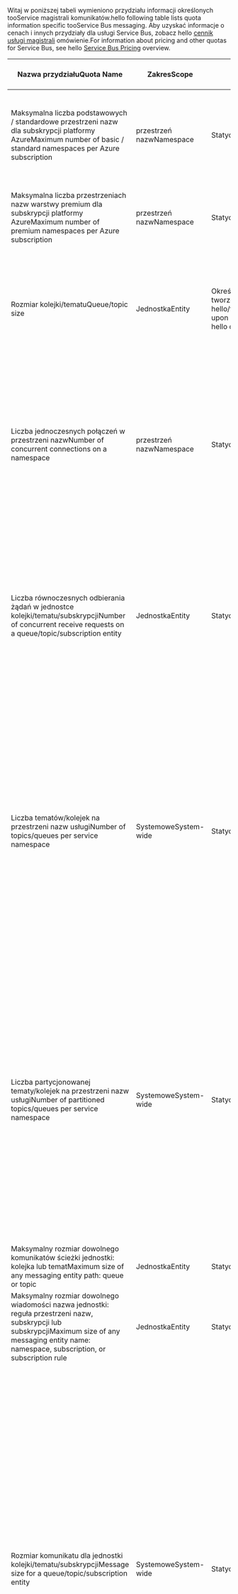 <span data-ttu-id="141a1-101">Witaj w poniższej tabeli wymieniono przydziału informacji określonych tooService magistrali komunikatów.</span><span class="sxs-lookup"><span data-stu-id="141a1-101">hello following table lists quota information specific tooService Bus messaging.</span></span> <span data-ttu-id="141a1-102">Aby uzyskać informacje o cenach i innych przydziały dla usługi Service Bus, zobacz hello [cennik usługi magistrali](https://azure.microsoft.com/pricing/details/service-bus/) omówienie.</span><span class="sxs-lookup"><span data-stu-id="141a1-102">For information about pricing and other quotas for Service Bus, see hello [Service Bus Pricing](https://azure.microsoft.com/pricing/details/service-bus/) overview.</span></span>

| <span data-ttu-id="141a1-103">Nazwa przydziału</span><span class="sxs-lookup"><span data-stu-id="141a1-103">Quota Name</span></span> | <span data-ttu-id="141a1-104">Zakres</span><span class="sxs-lookup"><span data-stu-id="141a1-104">Scope</span></span> | <span data-ttu-id="141a1-105">Typ</span><span class="sxs-lookup"><span data-stu-id="141a1-105">Type</span></span> | <span data-ttu-id="141a1-106">Zachowanie po przekroczeniu</span><span class="sxs-lookup"><span data-stu-id="141a1-106">Behavior when exceeded</span></span> | <span data-ttu-id="141a1-107">Wartość</span><span class="sxs-lookup"><span data-stu-id="141a1-107">Value</span></span> |
| --- | --- | --- | --- | --- |
| <span data-ttu-id="141a1-108">Maksymalna liczba podstawowych / standardowe przestrzeni nazw dla subskrypcji platformy Azure</span><span class="sxs-lookup"><span data-stu-id="141a1-108">Maximum number of basic / standard namespaces per Azure subscription</span></span> |<span data-ttu-id="141a1-109">przestrzeń nazw</span><span class="sxs-lookup"><span data-stu-id="141a1-109">Namespace</span></span> |<span data-ttu-id="141a1-110">Statyczny</span><span class="sxs-lookup"><span data-stu-id="141a1-110">Static</span></span> |<span data-ttu-id="141a1-111">Kolejne żądania dodatkowe podstawowe / standard w przypadku przestrzeni nazw zostanie odrzucony przez hello portal.</span><span class="sxs-lookup"><span data-stu-id="141a1-111">Subsequent requests for additional basic / standard namespaces will be rejected by hello portal.</span></span> |<span data-ttu-id="141a1-112">100</span><span class="sxs-lookup"><span data-stu-id="141a1-112">100</span></span>|
| <span data-ttu-id="141a1-113">Maksymalna liczba przestrzeniach nazw warstwy premium dla subskrypcji platformy Azure</span><span class="sxs-lookup"><span data-stu-id="141a1-113">Maximum number of premium namespaces per Azure subscription</span></span> |<span data-ttu-id="141a1-114">przestrzeń nazw</span><span class="sxs-lookup"><span data-stu-id="141a1-114">Namespace</span></span> |<span data-ttu-id="141a1-115">Statyczny</span><span class="sxs-lookup"><span data-stu-id="141a1-115">Static</span></span> |<span data-ttu-id="141a1-116">Kolejne żądania dla przestrzeni nazw dodatkowe premium zostanie odrzucony przez hello portal.</span><span class="sxs-lookup"><span data-stu-id="141a1-116">Subsequent requests for additional premium namespaces will be rejected by hello portal.</span></span> |<span data-ttu-id="141a1-117">10</span><span class="sxs-lookup"><span data-stu-id="141a1-117">10</span></span> |
| <span data-ttu-id="141a1-118">Rozmiar kolejki/tematu</span><span class="sxs-lookup"><span data-stu-id="141a1-118">Queue/topic size</span></span> |<span data-ttu-id="141a1-119">Jednostka</span><span class="sxs-lookup"><span data-stu-id="141a1-119">Entity</span></span> |<span data-ttu-id="141a1-120">Określone podczas tworzenia kolejki hello/tematu.</span><span class="sxs-lookup"><span data-stu-id="141a1-120">Defined upon creation of hello queue/topic.</span></span> |<span data-ttu-id="141a1-121">Zostaną odrzucone wiadomości przychodzących, a wyjątek zostanie odebrana przez hello wywołanie kodu.</span><span class="sxs-lookup"><span data-stu-id="141a1-121">Incoming messages will be rejected and an exception will be received by hello calling code.</span></span> |<span data-ttu-id="141a1-122">1, 2, 3, 4 i 5 GB.</span><span class="sxs-lookup"><span data-stu-id="141a1-122">1, 2, 3, 4 or 5 GB.</span></span><br /><br /><span data-ttu-id="141a1-123">Jeśli [partycjonowania](../articles/service-bus-messaging/service-bus-partitioning.md) jest włączona, rozmiar maksymalny kolejki/tematu hello jest 80 GB.</span><span class="sxs-lookup"><span data-stu-id="141a1-123">If [partitioning](../articles/service-bus-messaging/service-bus-partitioning.md) is enabled, hello maximum queue/topic size is 80 GB.</span></span> |
| <span data-ttu-id="141a1-124">Liczba jednoczesnych połączeń w przestrzeni nazw</span><span class="sxs-lookup"><span data-stu-id="141a1-124">Number of concurrent connections on a namespace</span></span> |<span data-ttu-id="141a1-125">przestrzeń nazw</span><span class="sxs-lookup"><span data-stu-id="141a1-125">Namespace</span></span> |<span data-ttu-id="141a1-126">Statyczny</span><span class="sxs-lookup"><span data-stu-id="141a1-126">Static</span></span> |<span data-ttu-id="141a1-127">Kolejne żądania dotyczące dodatkowych połączeń zostaną odrzucone i wyjątek zostanie odebrana przez hello wywołanie kodu.</span><span class="sxs-lookup"><span data-stu-id="141a1-127">Subsequent requests for additional connections will be rejected and an exception will be received by hello calling code.</span></span> <span data-ttu-id="141a1-128">Operacje REST nie wchodzą w skład równoczesnych połączeń TCP.</span><span class="sxs-lookup"><span data-stu-id="141a1-128">REST operations do not count towards concurrent TCP connections.</span></span> |<span data-ttu-id="141a1-129">NetMessaging: 1000</span><span class="sxs-lookup"><span data-stu-id="141a1-129">NetMessaging: 1,000</span></span><br /><br /><span data-ttu-id="141a1-130">PROTOKÓŁ AMQP: 5000</span><span class="sxs-lookup"><span data-stu-id="141a1-130">AMQP: 5,000</span></span> |
| <span data-ttu-id="141a1-131">Liczba równoczesnych odbierania żądań w jednostce kolejki/tematu/subskrypcji</span><span class="sxs-lookup"><span data-stu-id="141a1-131">Number of concurrent receive requests on a queue/topic/subscription entity</span></span> |<span data-ttu-id="141a1-132">Jednostka</span><span class="sxs-lookup"><span data-stu-id="141a1-132">Entity</span></span> |<span data-ttu-id="141a1-133">Statyczny</span><span class="sxs-lookup"><span data-stu-id="141a1-133">Static</span></span> |<span data-ttu-id="141a1-134">Kolejne odbierania żądań zostanie odrzucone i wyjątek zostanie odebrana przez hello wywołanie kodu.</span><span class="sxs-lookup"><span data-stu-id="141a1-134">Subsequent receive requests will be rejected and an exception will be received by hello calling code.</span></span> <span data-ttu-id="141a1-135">Ten przydział dotyczy toohello łączyć liczby równoczesnych operacji odbioru przez wszystkie subskrypcje tematu.</span><span class="sxs-lookup"><span data-stu-id="141a1-135">This quota applies toohello combined number of concurrent receive operations across all subscriptions on a topic.</span></span> |<span data-ttu-id="141a1-136">5,000</span><span class="sxs-lookup"><span data-stu-id="141a1-136">5,000</span></span> |
| <span data-ttu-id="141a1-137">Liczba tematów/kolejek na przestrzeni nazw usługi</span><span class="sxs-lookup"><span data-stu-id="141a1-137">Number of topics/queues per service namespace</span></span> |<span data-ttu-id="141a1-138">Systemowe</span><span class="sxs-lookup"><span data-stu-id="141a1-138">System-wide</span></span> |<span data-ttu-id="141a1-139">Statyczny</span><span class="sxs-lookup"><span data-stu-id="141a1-139">Static</span></span> |<span data-ttu-id="141a1-140">Kolejne żądania w celu utworzenia nowego tematu lub kolejki na powitania przestrzeni nazw usługi zostanie odrzucone.</span><span class="sxs-lookup"><span data-stu-id="141a1-140">Subsequent requests for creation of a new topic or queue on hello service namespace will be rejected.</span></span> <span data-ttu-id="141a1-141">Dzięki temu, jeśli skonfigurowana za pośrednictwem hello [portalu Azure][Azure portal], zostanie wygenerowany komunikat o błędzie.</span><span class="sxs-lookup"><span data-stu-id="141a1-141">As a result, if configured through hello [Azure portal][Azure portal], an error message will be generated.</span></span> <span data-ttu-id="141a1-142">Jeśli wywoływane z interfejsem API zarządzania hello, wyjątek zostanie odebrana przez hello wywołanie kodu.</span><span class="sxs-lookup"><span data-stu-id="141a1-142">If called from hello management API, an exception will be received by hello calling code.</span></span> |<span data-ttu-id="141a1-143">10 000</span><span class="sxs-lookup"><span data-stu-id="141a1-143">10,000</span></span><br /><br /><span data-ttu-id="141a1-144">Witaj łączna liczba tematów i kolejek w przestrzeni nazw usługi musi być mniejsza lub równa too10, 000.</span><span class="sxs-lookup"><span data-stu-id="141a1-144">hello total number of topics plus queues in a service namespace must be less than or equal too10,000.</span></span><br/><span data-ttu-id="141a1-145">Nie jest stosowane tooPremium, ponieważ wszystkie jednostki są podzielone na partycje.</span><span class="sxs-lookup"><span data-stu-id="141a1-145">This is not applicable tooPremium as all entities are partitioned.</span></span> |
| <span data-ttu-id="141a1-146">Liczba partycjonowanej tematy/kolejek na przestrzeni nazw usługi</span><span class="sxs-lookup"><span data-stu-id="141a1-146">Number of partitioned topics/queues per service namespace</span></span> |<span data-ttu-id="141a1-147">Systemowe</span><span class="sxs-lookup"><span data-stu-id="141a1-147">System-wide</span></span> |<span data-ttu-id="141a1-148">Statyczny</span><span class="sxs-lookup"><span data-stu-id="141a1-148">Static</span></span> |<span data-ttu-id="141a1-149">Kolejne żądania w celu utworzenia nowy temat podzielonym na partycje lub kolejki na powitania przestrzeni nazw usługi zostanie odrzucone.</span><span class="sxs-lookup"><span data-stu-id="141a1-149">Subsequent requests for creation of a new partitioned topic or queue on hello service namespace will be rejected.</span></span> <span data-ttu-id="141a1-150">Dzięki temu, jeśli skonfigurowana za pośrednictwem hello [portalu Azure][Azure portal], zostanie wygenerowany komunikat o błędzie.</span><span class="sxs-lookup"><span data-stu-id="141a1-150">As a result, if configured through hello [Azure portal][Azure portal], an error message will be generated.</span></span> <span data-ttu-id="141a1-151">Jeśli wywołany z zarządzania hello interfejsu API, **quotaexceededexception —** wyjątek zostanie odebrana przez hello wywołanie kodu.</span><span class="sxs-lookup"><span data-stu-id="141a1-151">If called from hello management API, a **QuotaExceededException** exception will be received by hello calling code.</span></span> |<span data-ttu-id="141a1-152">Warstwy Basic i Standard - 100</span><span class="sxs-lookup"><span data-stu-id="141a1-152">Basic and Standard Tiers - 100</span></span><br /><span data-ttu-id="141a1-153">[Premium](../articles/service-bus-messaging/service-bus-premium-messaging.md) -1000 (na jednostkę obsługi komunikatów)</span><span class="sxs-lookup"><span data-stu-id="141a1-153">[Premium](../articles/service-bus-messaging/service-bus-premium-messaging.md) - 1,000 (per messaging unit)</span></span><br/><br /><span data-ttu-id="141a1-154">Każdy partycjonowanej kolejka lub temat, liczy się przydziału hello 10 000 jednostek na przestrzeni nazw.</span><span class="sxs-lookup"><span data-stu-id="141a1-154">Each partitioned queue or topic counts towards hello quota of 10,000 entities per namespace.</span></span> |
| <span data-ttu-id="141a1-155">Maksymalny rozmiar dowolnego komunikatów ścieżki jednostki: kolejka lub temat</span><span class="sxs-lookup"><span data-stu-id="141a1-155">Maximum size of any messaging entity path: queue or topic</span></span> |<span data-ttu-id="141a1-156">Jednostka</span><span class="sxs-lookup"><span data-stu-id="141a1-156">Entity</span></span> |<span data-ttu-id="141a1-157">Statyczny</span><span class="sxs-lookup"><span data-stu-id="141a1-157">Static</span></span> |- |<span data-ttu-id="141a1-158">260 znaków</span><span class="sxs-lookup"><span data-stu-id="141a1-158">260 characters</span></span> |
| <span data-ttu-id="141a1-159">Maksymalny rozmiar dowolnego wiadomości nazwa jednostki: reguła przestrzeni nazw, subskrypcji lub subskrypcji</span><span class="sxs-lookup"><span data-stu-id="141a1-159">Maximum size of any messaging entity name: namespace, subscription, or subscription rule</span></span> |<span data-ttu-id="141a1-160">Jednostka</span><span class="sxs-lookup"><span data-stu-id="141a1-160">Entity</span></span> |<span data-ttu-id="141a1-161">Statyczny</span><span class="sxs-lookup"><span data-stu-id="141a1-161">Static</span></span> |- |<span data-ttu-id="141a1-162">50 znaków</span><span class="sxs-lookup"><span data-stu-id="141a1-162">50 characters</span></span> |
| <span data-ttu-id="141a1-163">Rozmiar komunikatu dla jednostki kolejki/tematu/subskrypcji</span><span class="sxs-lookup"><span data-stu-id="141a1-163">Message size for a queue/topic/subscription entity</span></span> |<span data-ttu-id="141a1-164">Systemowe</span><span class="sxs-lookup"><span data-stu-id="141a1-164">System-wide</span></span> |<span data-ttu-id="141a1-165">Statyczny</span><span class="sxs-lookup"><span data-stu-id="141a1-165">Static</span></span> |<span data-ttu-id="141a1-166">Wiadomości przychodzących, które przekraczają te przydziały zostaną odrzucone i wyjątek zostanie odebrana przez hello wywołanie kodu.</span><span class="sxs-lookup"><span data-stu-id="141a1-166">Incoming messages that exceed these quotas will be rejected and an exception will be received by hello calling code.</span></span> |<span data-ttu-id="141a1-167">Maksymalny rozmiar wiadomości: 256KB ([warstwy standardowa](../articles/service-bus-messaging/service-bus-premium-messaging.md)) / 1MB ([warstwy Premium](../articles/service-bus-messaging/service-bus-premium-messaging.md)).</span><span class="sxs-lookup"><span data-stu-id="141a1-167">Maximum message size: 256KB ([Standard tier](../articles/service-bus-messaging/service-bus-premium-messaging.md)) / 1MB ([Premium tier](../articles/service-bus-messaging/service-bus-premium-messaging.md)).</span></span> <br /><br /><span data-ttu-id="141a1-168">**Uwaga** powodu toosystem obciążenie, ten limit jest zazwyczaj nieco mniejsze.</span><span class="sxs-lookup"><span data-stu-id="141a1-168">**Note** Due toosystem overhead, this limit is usually slightly less.</span></span><br /><br /><span data-ttu-id="141a1-169">Rozmiar maksymalny nagłówka: 64KB</span><span class="sxs-lookup"><span data-stu-id="141a1-169">Maximum header size: 64KB</span></span><br /><br /><span data-ttu-id="141a1-170">Maksymalna liczba właściwości nagłówka w zbiorze właściwości: **bajtów/int. MaxValue**</span><span class="sxs-lookup"><span data-stu-id="141a1-170">Maximum number of header properties in property bag: **byte/int.MaxValue**</span></span><br /><br /><span data-ttu-id="141a1-171">Maksymalna liczba właściwości w zbiorze właściwości: Brak jawnych limitu.</span><span class="sxs-lookup"><span data-stu-id="141a1-171">Maximum size of property in property bag: No explicit limit.</span></span> <span data-ttu-id="141a1-172">Ograniczona przez rozmiar maksymalny nagłówka.</span><span class="sxs-lookup"><span data-stu-id="141a1-172">Limited by maximum header size.</span></span> |
| <span data-ttu-id="141a1-173">Rozmiar komunikatu właściwości dla obiektu kolejki/tematu/subskrypcji</span><span class="sxs-lookup"><span data-stu-id="141a1-173">Message property size for a queue/topic/subscription entity</span></span> |<span data-ttu-id="141a1-174">Systemowe</span><span class="sxs-lookup"><span data-stu-id="141a1-174">System-wide</span></span> |<span data-ttu-id="141a1-175">Statyczny</span><span class="sxs-lookup"><span data-stu-id="141a1-175">Static</span></span> |<span data-ttu-id="141a1-176">A **SerializationException** wygenerowany wyjątek.</span><span class="sxs-lookup"><span data-stu-id="141a1-176">A **SerializationException** exception is generated.</span></span> |<span data-ttu-id="141a1-177">Komunikat maksymalny rozmiar właściwości dla każdej właściwości jest 32 KB.</span><span class="sxs-lookup"><span data-stu-id="141a1-177">Maximum message property size for each property is 32K.</span></span> <span data-ttu-id="141a1-178">Całkowity rozmiar wszystkich właściwości nie może przekraczać 64 KB.</span><span class="sxs-lookup"><span data-stu-id="141a1-178">Cumulative size of all properties cannot exceed 64K.</span></span> <span data-ttu-id="141a1-179">Dotyczy całego nagłówek hello toohello [BrokeredMessage](https://msdn.microsoft.com/library/microsoft.servicebus.messaging.brokeredmessage.aspx), który zawiera zarówno właściwości użytkownika, jak również właściwości systemu (takich jak [SequenceNumber](https://msdn.microsoft.com/library/microsoft.servicebus.messaging.brokeredmessage.sequencenumber.aspx), [etykiety](https://msdn.microsoft.com/library/microsoft.servicebus.messaging.brokeredmessage.label.aspx), [ Identyfikator komunikatu](https://msdn.microsoft.com/library/microsoft.servicebus.messaging.brokeredmessage.messageid.aspx)i tak dalej).</span><span class="sxs-lookup"><span data-stu-id="141a1-179">This applies toohello entire header of hello [BrokeredMessage](https://msdn.microsoft.com/library/microsoft.servicebus.messaging.brokeredmessage.aspx), which has both user properties as well as system properties (such as [SequenceNumber](https://msdn.microsoft.com/library/microsoft.servicebus.messaging.brokeredmessage.sequencenumber.aspx), [Label](https://msdn.microsoft.com/library/microsoft.servicebus.messaging.brokeredmessage.label.aspx), [MessageId](https://msdn.microsoft.com/library/microsoft.servicebus.messaging.brokeredmessage.messageid.aspx), and so on).</span></span> |
| <span data-ttu-id="141a1-180">Liczba subskrypcji na temat</span><span class="sxs-lookup"><span data-stu-id="141a1-180">Number of subscriptions per topic</span></span> |<span data-ttu-id="141a1-181">Systemowe</span><span class="sxs-lookup"><span data-stu-id="141a1-181">System-wide</span></span> |<span data-ttu-id="141a1-182">Statyczny</span><span class="sxs-lookup"><span data-stu-id="141a1-182">Static</span></span> |<span data-ttu-id="141a1-183">Kolejne żądania tworzenia dodatkowych subskrypcji dla tematu hello zostaną odrzucone.</span><span class="sxs-lookup"><span data-stu-id="141a1-183">Subsequent requests for creating additional subscriptions for hello topic will be rejected.</span></span> <span data-ttu-id="141a1-184">W związku z tym Jeśli skonfigurowana za pośrednictwem portalu hello, będzie można wyświetlić komunikat o błędzie.</span><span class="sxs-lookup"><span data-stu-id="141a1-184">As a result, if configured through hello portal, an error message will be shown.</span></span> <span data-ttu-id="141a1-185">Jeśli wywołany z interfejsu API zarządzania hello wyjątek zostanie odebrana przez hello wywołanie kodu.</span><span class="sxs-lookup"><span data-stu-id="141a1-185">If called from hello management API an exception will be received by hello calling code.</span></span> |<span data-ttu-id="141a1-186">2,000</span><span class="sxs-lookup"><span data-stu-id="141a1-186">2,000</span></span> |
| <span data-ttu-id="141a1-187">Liczba filtrów SQL na temat</span><span class="sxs-lookup"><span data-stu-id="141a1-187">Number of SQL filters per topic</span></span> |<span data-ttu-id="141a1-188">Systemowe</span><span class="sxs-lookup"><span data-stu-id="141a1-188">System-wide</span></span> |<span data-ttu-id="141a1-189">Statyczny</span><span class="sxs-lookup"><span data-stu-id="141a1-189">Static</span></span> |<span data-ttu-id="141a1-190">Kolejne żądania w celu utworzenia dodatkowych filtrów dla tematu hello zostanie odrzucone i wyjątek zostanie odebrana przez hello wywołanie kodu.</span><span class="sxs-lookup"><span data-stu-id="141a1-190">Subsequent requests for creation of additional filters on hello topic will be rejected and an exception will be received by hello calling code.</span></span> |<span data-ttu-id="141a1-191">2,000</span><span class="sxs-lookup"><span data-stu-id="141a1-191">2,000</span></span> |
| <span data-ttu-id="141a1-192">Liczba filtrów korelacji na temat</span><span class="sxs-lookup"><span data-stu-id="141a1-192">Number of correlation filters per topic</span></span> |<span data-ttu-id="141a1-193">Systemowe</span><span class="sxs-lookup"><span data-stu-id="141a1-193">System-wide</span></span> |<span data-ttu-id="141a1-194">Statyczny</span><span class="sxs-lookup"><span data-stu-id="141a1-194">Static</span></span> |<span data-ttu-id="141a1-195">Kolejne żądania w celu utworzenia dodatkowych filtrów dla tematu hello zostanie odrzucone i wyjątek zostanie odebrana przez hello wywołanie kodu.</span><span class="sxs-lookup"><span data-stu-id="141a1-195">Subsequent requests for creation of additional filters on hello topic will be rejected and an exception will be received by hello calling code.</span></span> |<span data-ttu-id="141a1-196">100,000</span><span class="sxs-lookup"><span data-stu-id="141a1-196">100,000</span></span> |
| <span data-ttu-id="141a1-197">Rozmiar SQL filtry/akcji</span><span class="sxs-lookup"><span data-stu-id="141a1-197">Size of SQL filters/actions</span></span> |<span data-ttu-id="141a1-198">Systemowe</span><span class="sxs-lookup"><span data-stu-id="141a1-198">System-wide</span></span> |<span data-ttu-id="141a1-199">Statyczny</span><span class="sxs-lookup"><span data-stu-id="141a1-199">Static</span></span> |<span data-ttu-id="141a1-200">Kolejne żądania w celu utworzenia dodatkowe filtry zostaną odrzucone i wyjątek zostanie odebrana przez hello wywołanie kodu.</span><span class="sxs-lookup"><span data-stu-id="141a1-200">Subsequent requests for creation of additional filters will be rejected and an exception will be received by hello calling code.</span></span> |<span data-ttu-id="141a1-201">Maksymalna długość ciągu warunek filtru: 1024 (1K).</span><span class="sxs-lookup"><span data-stu-id="141a1-201">Maximum length of filter condition string: 1024 (1K).</span></span><br /><br /><span data-ttu-id="141a1-202">Maksymalna długość ciągu działanie reguły: 1024 (1K).</span><span class="sxs-lookup"><span data-stu-id="141a1-202">Maximum length of rule action string: 1024 (1K).</span></span><br /><br /><span data-ttu-id="141a1-203">Maksymalna liczba wyrażeń na Akcja reguły: 32.</span><span class="sxs-lookup"><span data-stu-id="141a1-203">Maximum number of expressions per rule action: 32.</span></span> |
| <span data-ttu-id="141a1-204">Liczba [SharedAccessAuthorizationRule](https://msdn.microsoft.com/library/azure/microsoft.servicebus.messaging.sharedaccessauthorizationrule.aspx) zasad na przestrzeń nazw, kolejka lub temat</span><span class="sxs-lookup"><span data-stu-id="141a1-204">Number of [SharedAccessAuthorizationRule](https://msdn.microsoft.com/library/azure/microsoft.servicebus.messaging.sharedaccessauthorizationrule.aspx) rules per namespace, queue, or topic</span></span> |<span data-ttu-id="141a1-205">Jednostki, przestrzeń nazw</span><span class="sxs-lookup"><span data-stu-id="141a1-205">Entity, namespace</span></span> |<span data-ttu-id="141a1-206">Statyczny</span><span class="sxs-lookup"><span data-stu-id="141a1-206">Static</span></span> |<span data-ttu-id="141a1-207">Kolejne żądania w celu utworzenia dodatkowych reguł, zostaną odrzucone i wyjątek zostanie odebrana przez hello wywołanie kodu.</span><span class="sxs-lookup"><span data-stu-id="141a1-207">Subsequent requests for creation of additional rules will be rejected and an exception will be received by hello calling code.</span></span> |<span data-ttu-id="141a1-208">Maksymalna liczba reguł: 12.</span><span class="sxs-lookup"><span data-stu-id="141a1-208">Maximum number of rules: 12.</span></span> <br /><br /> <span data-ttu-id="141a1-209">Zasady, które są skonfigurowane w przestrzeni nazw usługi Service Bus zastosować tooall kolejki i tematy w tej przestrzeni nazw.</span><span class="sxs-lookup"><span data-stu-id="141a1-209">Rules that are configured on a Service Bus namespace apply tooall queues and topics in that namespace.</span></span> |

[Azure portal]: https://portal.azure.com